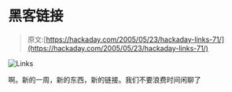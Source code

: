 # 黑客链接

> 原文:[https://hackaday.com/2005/05/23/hackaday-links-71/](https://hackaday.com/2005/05/23/hackaday-links-71/)

![Links](img/5bf3353426df6dbb34d0c3c5b634f2bb.png)

啊。新的一周，新的东西，新的链接。我们不要浪费时间闲聊了